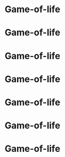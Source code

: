 # Game-of-life
# Game-of-life
# Game-of-life
# Game-of-life
# Game-of-life
# Game-of-life
# Game-of-life
